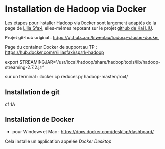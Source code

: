 
# Installation de Hadoop via Docker

Les étapes pour installer Hadoop via Docker sont largement adaptés de la page de [Lilia Sfaxi](https://insatunisia.github.io/TP-BigData/), elles-mêmes reposant sur le projet [github de Kai LIU](https://github.com/kiwenlau/hadoop-cluster-docker).

Projet git-hub original : https://github.com/kiwenlau/hadoop-cluster-docker

Page du container Docker de support au TP : https://hub.docker.com/r/liliasfaxi/spark-hadoop


export STREAMINGJAR='/usr/local/hadoop/share/hadoop/tools/lib/hadoop-streaming-2.7.2.jar'

sur un terminal : docker cp reducer.py hadoop-master:/root/

## Installation de git

cf 1A

## Installation de Docker

   - pour Windows et Mac : https://docs.docker.com/desktop/dashboard/

Cela installe un application appelée _Docker Desktop_


